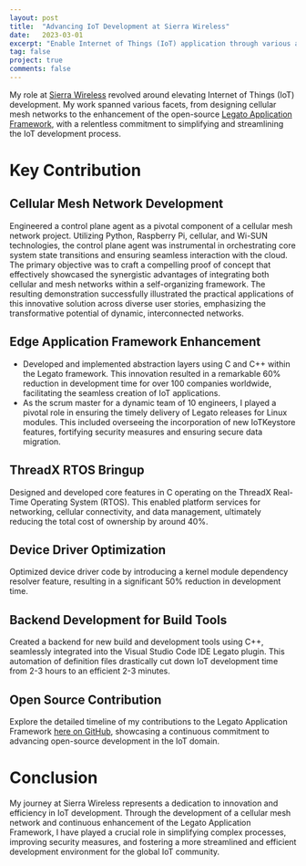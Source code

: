 ```yaml
---
layout: post
title:  "Advancing IoT Development at Sierra Wireless"
date:   2023-03-01
excerpt: "Enable Internet of Things (IoT) application through various advancements."
tag: false 
project: true
comments: false
---
```


My role at [Sierra Wireless](https://www.sierrawireless.com/) revolved around elevating Internet of Things (IoT) development. My work spanned various facets, from designing cellular mesh networks to the enhancement of the open-source [Legato Application Framework](http://legato.io), with a relentless commitment to simplifying and streamlining the IoT development process.

# Key Contribution

## Cellular Mesh Network Development

Engineered a control plane agent as a pivotal component of a cellular mesh network project. Utilizing Python, Raspberry Pi, cellular, and Wi-SUN technologies, the control plane agent was instrumental in orchestrating core system state transitions and ensuring seamless interaction with the cloud. The primary objective was to craft a compelling proof of concept that effectively showcased the synergistic advantages of integrating both cellular and mesh networks within a self-organizing framework. The resulting demonstration successfully illustrated the practical applications of this innovative solution across diverse user stories, emphasizing the transformative potential of dynamic, interconnected networks.

## Edge Application Framework Enhancement

- Developed and implemented abstraction layers using C and C++ within the Legato framework. This innovation resulted in a remarkable 60% reduction in development time for over 100 companies worldwide, facilitating the seamless creation of IoT applications.
- As the scrum master for a dynamic team of 10 engineers, I played a pivotal role in ensuring the timely delivery of Legato releases for Linux modules. This included overseeing the incorporation of new IoTKeystore features, fortifying security measures and ensuring secure data migration.

## ThreadX RTOS Bringup

Designed and developed core features in C operating on the ThreadX Real-Time Operating System (RTOS). This enabled platform services for networking, cellular connectivity, and data management, ultimately reducing the total cost of ownership by around 40%.

## Device Driver Optimization

Optimized device driver code by introducing a kernel module dependency resolver feature, resulting in a significant 50% reduction in development time.

## Backend Development for Build Tools

Created a backend for new build and development tools using C++, seamlessly integrated into the Visual Studio Code IDE Legato plugin. This automation of definition files drastically cut down IoT development time from 2-3 hours to an efficient 2-3 minutes.

## Open Source Contribution
Explore the detailed timeline of my contributions to the Legato Application Framework [here on GitHub](https://github.com/legatoproject/legato-af/commits?author=shristi-pradhan), showcasing a continuous commitment to advancing open-source development in the IoT domain.

# Conclusion
My journey at Sierra Wireless represents a dedication to innovation and efficiency in IoT development. Through the development of a cellular mesh network and continuous enhancement of the Legato Application Framework, I have played a crucial role in simplifying complex processes, improving security measures, and fostering a more streamlined and efficient development environment for the global IoT community.
